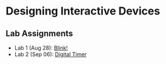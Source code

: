 # Designing Interactive Devices

## Lab Assignments

- Lab 1 (Aug 28): [Blink!](https://github.com/lalogf/IDD-Fa18-Lab1)
- Lab 2 (Sep 06): [Digital Timer](/01-Lab-2/README.md)
